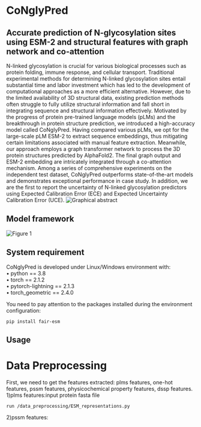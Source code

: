 # CoNglyPred
## Accurate prediction of N-glycosylation sites using ESM-2 and structural features with graph network and co-attention
N-linked glycosylation is crucial for various biological processes such as protein folding, immune response, and cellular transport. Traditional experimental methods for determining N-linked glycosylation sites entail substantial time and labor investment which has led to the development of computational approaches as a more efficient alternative. However, due to the limited availability of 3D structural data, existing prediction methods often struggle to fully utilize structural information and fall short in integrating sequence and structural information effectively. Motivated by the progress of protein pre-trained language models (pLMs) and the breakthrough in protein structure prediction, we introduced a high-accuracy model called CoNglyPred. Having compared various pLMs, we opt for the large-scale pLM ESM-2 to extract sequence embeddings, thus mitigating certain limitations associated with manual feature extraction. Meanwhile, our approach employs a graph transformer network to process the 3D protein structures predicted by AlphaFold2. The final graph output and ESM-2 embedding are intricately integrated through a co-attention mechanism. Among a series of comprehensive experiments on the independent test dataset, CoNglyPred outperforms state-of-the-art models and demonstrates exceptional performance in case study. In addition, we are the first to report the uncertainty of N-linked glycosylation predictors using Expected Calibration Error (ECE) and Expected Uncertainty Calibration Error (UCE). 
![Graphical abstract](https://github.com/whm242446/CoNglyPred/assets/105725880/26ca05e2-6a03-4b78-bf2e-4d7cd48a3568)

## Model framework
![Figure 1](https://github.com/whm242446/CoNglyPred/assets/105725880/19563308-dc3b-4c01-9435-a8539cb203b9)

## System requirement
CoNglyPred is developed under Linux/Windows environment with:  
•	python == 3.8   
•	torch == 2.1.2  
•	pytorch-lightning == 2.1.3  
•	torch_geometric == 2.4.0  

You need to pay attention to the packages installed during the environment configuration:
```
pip install fair-esm
```
## Usage
# Data Preprocessing
First, we need to get the features extracted: plms features, one-hot features, pssm features, physicochemical property features, dssp features.
1)plms features:input protein fasta file
```
run /data_preprocessing/ESM_representations.py
```
2)pssm features:
